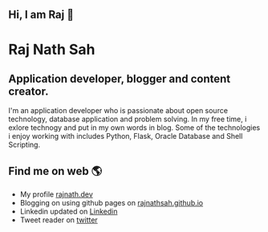 ## Hi, I am Raj 👋

# Raj Nath Sah
## Application developer, blogger and content creator.  


I'm an application developer who is passionate about open source technology, database application and problem solving. In my free time, i exlore technogy and put in my own words in blog. Some of the technologies i enjoy working with includes Python, Flask, Oracle Database and Shell Scripting.  

## Find me on web 🌎
*  My profile [rajnath.dev](https://rajnath.dev)  
*  Blogging on using github pages on [rajnathsah.github.io](https://rajnathsah.github.io/)  
*  Linkedin updated on [Linkedin](https://www.linkedin.com/in/rajnathsah/)
*  Tweet reader on [twitter](https://twitter.com/raj_nath_sah)

<!--
**rajnathsah/rajnathsah** is a ✨ _special_ ✨ repository because its `README.md` (this file) appears on your GitHub profile.

Here are some ideas to get you started:

- 🔭 I’m currently working on ...
- 🌱 I’m currently learning ...
- 👯 I’m looking to collaborate on ...
- 🤔 I’m looking for help with ...
- 💬 Ask me about ...
- 📫 How to reach me: ...
- 😄 Pronouns: ...
- ⚡ Fun fact: ...
-->
